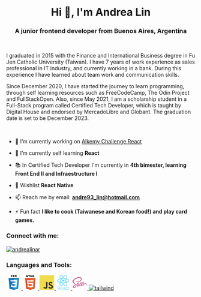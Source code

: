<h1 align="center">Hi 👋, I'm Andrea Lin</h1>
<h3 align="center">A junior frontend developer from Buenos Aires, Argentina</h3>

<br>
<p>I graduated in 2015 with the Finance and International Business degree in Fu Jen Catholic University (Taiwan). I have 7 years of work experience as sales professional in IT industry, and currently working in a bank. During this experience I have learned about team work and communication skills.
  
Since December 2020, I have started the journey to learn programming, through self learning resources such as FreeCodeCamp, The Odin Project and FullStackOpen. Also, since May 2021, I am a scholarship student in a Full-Stack program called Certified Tech Developer, which is taught by Digital House and endorsed by MercadoLibre and Globant. The graduation date is set to be December 2023.</p>
<br>

- 🔭 I’m currently working on [Alkemy Challenge React](https://github.com/Moonriz-ar/alkemy-challenge-react)

- 🌱 I’m currently self learning **React**

- 📚 In Certified Tech Developer I'm currently in **4th bimester, learning Front End II and Infraestructure I**

- 🌟 Wishlist **React Native**

- 📫 Reach me by email: **andre93_lin@hotmail.com**

- ⚡ Fun fact **I like to cook (Taiwanese and Korean food!) and play card games.**

<h3 align="left">Connect with me:</h3>
<p align="left">
<a href="https://linkedin.com/in/andrealinar" target="blank"><img align="center" src="https://raw.githubusercontent.com/rahuldkjain/github-profile-readme-generator/master/src/images/icons/Social/linked-in-alt.svg" alt="andrealinar" height="30" width="40" /></a>
</p>

<h3 align="left">Languages and Tools:</h3>
<p align="left"> <a href="https://www.w3schools.com/css/" target="_blank" rel="noreferrer"> <img src="https://raw.githubusercontent.com/devicons/devicon/master/icons/css3/css3-original-wordmark.svg" alt="css3" width="40" height="40"/> </a> <a href="https://www.w3.org/html/" target="_blank" rel="noreferrer"> <img src="https://raw.githubusercontent.com/devicons/devicon/master/icons/html5/html5-original-wordmark.svg" alt="html5" width="40" height="40"/> </a> <a href="https://developer.mozilla.org/en-US/docs/Web/JavaScript" target="_blank" rel="noreferrer"> <img src="https://raw.githubusercontent.com/devicons/devicon/master/icons/javascript/javascript-original.svg" alt="javascript" width="40" height="40"/> </a> <a href="https://reactjs.org/" target="_blank" rel="noreferrer"> <img src="https://raw.githubusercontent.com/devicons/devicon/master/icons/react/react-original-wordmark.svg" alt="react" width="40" height="40"/> </a> <a href="https://sass-lang.com" target="_blank" rel="noreferrer"> <img src="https://raw.githubusercontent.com/devicons/devicon/master/icons/sass/sass-original.svg" alt="sass" width="40" height="40"/> </a> <a href="https://tailwindcss.com/" target="_blank" rel="noreferrer"> <img src="https://www.vectorlogo.zone/logos/tailwindcss/tailwindcss-icon.svg" alt="tailwind" width="40" height="40"/> </a> </p>
